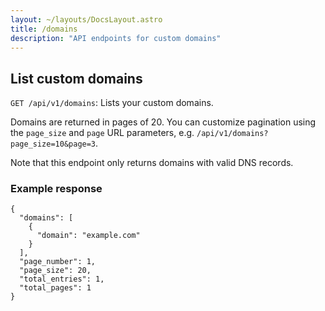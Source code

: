 ```yaml
---
layout: ~/layouts/DocsLayout.astro
title: /domains
description: "API endpoints for custom domains"
---
```


## List custom domains

`GET /api/v1/domains`: Lists your custom domains.

Domains are returned in pages of 20. You can customize pagination
using the `page_size` and `page` URL parameters, e.g. `/api/v1/domains?page_size=10&page=3`.

Note that this endpoint only returns domains with valid DNS records.

### Example response

```
{
  "domains": [
    {
      "domain": "example.com"
    }
  ],
  "page_number": 1,
  "page_size": 20,
  "total_entries": 1,
  "total_pages": 1
}
```